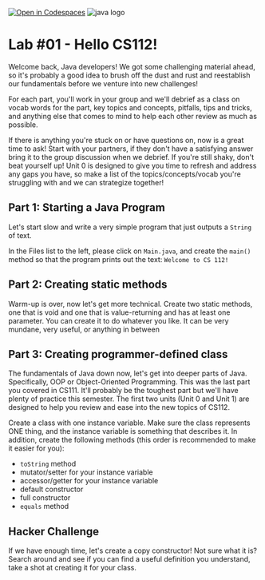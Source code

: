 [![Open in Codespaces](https://classroom.github.com/assets/launch-codespace-2972f46106e565e64193e422d61a12cf1da4916b45550586e14ef0a7c637dd04.svg)](https://classroom.github.com/open-in-codespaces?assignment_repo_id=17827895)
![java logo](instructions/java-logo-vector.png)
# Lab #01 - Hello CS112!
Welcome back, Java developers! We got some challenging material ahead, so it's probably a good idea to brush off the dust and rust and reestablish our fundamentals before we venture into new challenges!

For each part, you'll work in your group and we'll debrief as a class on vocab words for the part, key topics and concepts, pitfalls, tips and tricks, and anything else that comes to mind to help each other review as much as possible.

If there is anything you're stuck on or have questions on, now is a great time to ask! Start with your partners, if they don't have a satisfying answer bring it to the group discussion when we debrief. If you're still shaky, don't beat yourself up! Unit 0 is designed to give you time to refresh and address any gaps you have, so make a list of the topics/concepts/vocab you're struggling with and we can strategize together!


## Part 1: Starting a Java Program
Let's start slow and write a very simple program that just outputs a `String` of text.

In the Files list to the left, please click on `Main.java`, and create the `main()` method so that the program prints out the text: `Welcome to CS 112!`

## Part 2: Creating static methods
Warm-up is over, now let's get more technical. Create two static methods, one that is void and one that is value-returning and has at least one parameter. You can create it to do whatever you like. It can be very mundane, very useful, or anything in between

## Part 3: Creating programmer-defined class
The fundamentals of Java down now, let's get into deeper parts of Java. Specifically, OOP or Object-Oriented Programming. This was the last part you covered in CS111. It'll probably be the toughest part but we'll have plenty of practice this semester. The first two units (Unit 0 and Unit 1) are designed to help you review and ease into the new topics of CS112.

Create a class with one instance variable. Make sure the class represents ONE thing, and the instance variable is something that describes it. In addition, create the following methods (this order is recommended to make it easier for you):
- `toString` method
- mutator/setter for your instance variable
- accessor/getter for your instance variable
- default constructor
- full constructor
- `equals` method

## Hacker Challenge
If we have enough time, let's create a copy constructor! Not sure what it is? Search around and see if you can find a useful definition you understand, take a shot at creating it for your class.
